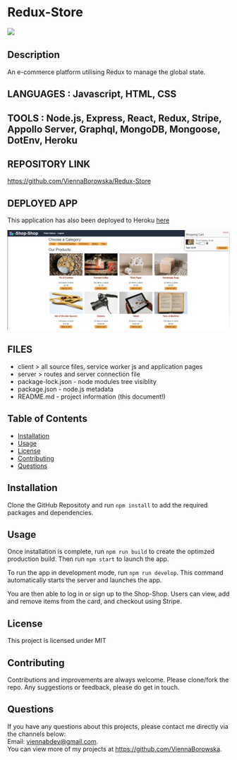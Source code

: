 # Redux-Store

<img src="http://img.shields.io/badge/license-MIT-blue.svg"></img>

## Description

An e-commerce platform utilising Redux to manage the global state.

## LANGUAGES : Javascript, HTML, CSS

## TOOLS : Node.js, Express, React, Redux, Stripe, Appollo Server, Graphql, MongoDB, Mongoose, DotEnv, Heroku

## REPOSITORY LINK

https://github.com/ViennaBorowska/Redux-Store

## DEPLOYED APP

This application has also been deployed to Heroku [here](https://safe-everglades-38405.herokuapp.com/)

<img src="./assets/shop-shop.jpg">

## FILES

- client > all source files, service worker js and application pages
- server > routes and server connection file
- package-lock.json - node modules tree visiblity
- package.json - node.js metadata
- README.md - project information (this document!)

## Table of Contents

- [Installation](#installation)
- [Usage](#usage)
- [License](#license)
- [Contributing](#contributing)
- [Questions](#questions)

## Installation

Clone the GitHub Repositoty and run
`npm install`
to add the required packages and dependencies.

## Usage

Once installation is complete, run
`npm run build`
to create the optimzed production build.
Then run `npm start` to launch the app.

To run the app in development mode, run
`npm run develop`.
This command automatically starts the server and launches the app.

You are then able to log in or sign up to the Shop-Shop. Users can view, add and remove items from the card, and checkout using Stripe.

## License

This project is licensed under MIT

## Contributing

Contributions and improvements are always welcome. Please clone/fork the repo. Any suggestions or feedback, please do get in touch.

## Questions

If you have any questions about this projects, please contact me directly via the channels below: </br>
Email: viennabdev@gmail.com.</br>
You can view more of my projects at https://github.com/ViennaBorowska.
